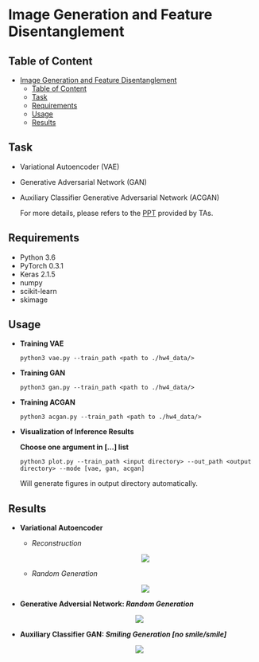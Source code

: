 # Image Generation and Feature Disentanglement

## Table of Content

<!-- @import "[TOC]" {cmd="toc" depthFrom=1 depthTo=6 orderedList=false} -->

<!-- code_chunk_output -->

* [Image Generation and Feature Disentanglement](#image-generation-and-feature-disentanglement)
	* [Table of Content](#table-of-content)
  * [Task](#task)
  * [Requirements](#requirements)
  * [Usage](#usage)
  * [Results](#results)
		

<!-- /code_chunk_output -->
## Task
  * Variational Autoencoder (VAE)
  * Generative Adversarial Network (GAN)
  * Auxiliary Classifier Generative Adversarial Network (ACGAN)
  
    For more details, please refers to the [PPT](https://github.com/benchang0424/DLCV2018SPRING/blob/master/hw4/dlcv_hw4.pdf) provided by TAs.

## Requirements
  * Python 3.6
  * PyTorch 0.3.1
  * Keras 2.1.5
  * numpy
  * scikit-learn
  * skimage


## Usage

  * **Training VAE**

    ```
    python3 vae.py --train_path <path to ./hw4_data/>
    ```
  * **Training GAN**

    ```
    python3 gan.py --train_path <path to ./hw4_data/>
    ```
  * **Training ACGAN**

    ```
    python3 acgan.py --train_path <path to ./hw4_data/>
    ```
  * **Visualization of Inference Results**
    
    **Choose one argument in [...] list**
    ```
    python3 plot.py --train_path <input directory> --out_path <output directory> --mode [vae, gan, acgan]
    ```
    
    Will generate figures in output directory automatically.


## Results 
  * **Variational Autoencoder**
    * *Reconstruction* 

      <div align=center><img src="https://github.com/benchang0424/DLCV2018SPRING/blob/master/hw4/figures/fig1_3.jpg">

    * *Random Generation*

      <div align=center><img src="https://github.com/benchang0424/DLCV2018SPRING/blob/master/hw4/figures/fig1_4.jpg">

  * **Generative Adversial Network: *Random Generation***

    <div align=center><img src="https://github.com/benchang0424/DLCV2018SPRING/blob/master/hw4/figures/fig2_3.jpg">

  * **Auxiliary Classifier GAN: *Smiling Generation [no smile/smile]***

    <div align=center><img src="https://github.com/benchang0424/DLCV2018SPRING/blob/master/hw4/figures/fig3_3.jpg">
